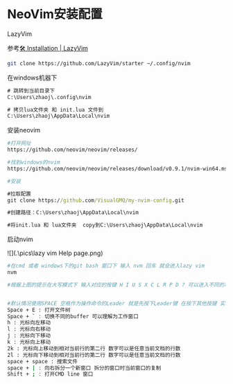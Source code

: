 # NeoVim安装配置

LazyVim

参考[🛠️ Installation | LazyVim](https://www.lazyvim.org/installation)

```bash
git clone https://github.com/LazyVim/starter ~/.config/nvim
```

在windows机器下

```cmd
# 跳转到当前目录下
C:\Users\zhaoj\.config\nvim

# 拷贝lua文件夹 和 init.lua 文件到
C:\Users\zhaoj\AppData\Local\nvim
```

安装neovim

```bash
#打开网址
https://github.com/neovim/neovim/releases/

#找到windows的nvim
https://github.com/neovim/neovim/releases/download/v0.9.1/nvim-win64.msi

#安装
```



```cmd
#拉取配置
git clone https://github.com/VisualGMQ/my-nvim-config.git

#创建路径：C:\Users\zhaoj\AppData\Local\nvim

#将init.lua 和 lua文件夹  copy到C:\Users\zhaoj\AppData\Local\nvim

```



启动nvim

![](.\pics\lazy vim Help page.png)

```bash
#在cmd 或者 windows下的git bash 窗口下 输入 nvm 回车 就会进入lazy vim
nvm

#根据上图的提示在大写模式下 输入对应的按键 H I U S X C L R P D ? 可以进入不同的功能选项


#默认情况使用SPACE 空格作为操作命令的Leader 就是先按下Leader键 在按下其他按键 实现快捷操作
Space + E : 打开文件树
Space + ` : 切换不同的buffer 可以理解为工作窗口
h : 光标向左移动
l : 光标向右移动
j : 光标向下移动
k : 光标向上移动
2k : 光标向上移动到相对当前行的第二行 数字可以是任意当前文档的行数
2l : 光标向下移动到相对当前行的第二行 数字可以是任意当前文档的行数
space + space : 搜索文件
space + | : 向右拆分一个新窗口 拆分的窗口时当前窗口的复制
Shift + ; : 打开CMD line 窗口

```


